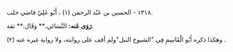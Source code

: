 ١٣١٨ - الحسين بن عَبْد الرحمن (١) ، أَبُو عَلِيّ قاضي حلب.

**رَوَى عَنه:** النَّسَائي،** وَقَال:** ثقة.

وهكذا ذكره أَبُو الْقَاسِمِ فِي "الشيوخ النبل"ولم أقف على روايته، ولا رواية غيره عنه (٢) .